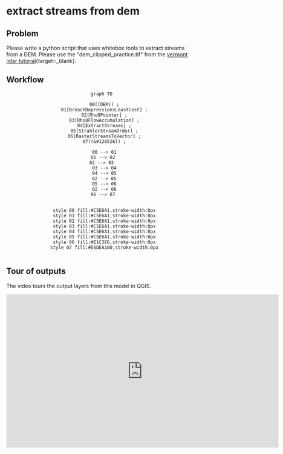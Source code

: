# __extract streams from dem__  

## Problem  

Please write a python script that uses whitebox tools to extract streams from a DEM. Please use the "dem_clipped_practice.tif" from the [vermont lidar tutorial][vcgi-lidar-cog]{target=_blank}.  

## Workflow  

<center>

``` mermaid
graph TD

  00((DEM)) ;
  01[BreachDepressionsLeastCost] ;
  02[Rho8Pointer] ;
  03[Rho8FlowAccumulation] ;
  04[ExtractStreams] ;
  05[StrahlerStreamOrder] ;
  06[RasterStreamsToVector] ;
  07((&#128526)) ;

  00 --> 01
  01 --> 02 
  02 --> 03  
  03 --> 04
  04 --> 05
  02 --> 05
  05 --> 06
  02 --> 06
  06 --> 07 


  style 00 fill:#C5E6A1,stroke-width:0px
  style 01 fill:#C5E6A1,stroke-width:0px
  style 02 fill:#C5E6A1,stroke-width:0px
  style 03 fill:#C5E6A1,stroke-width:0px
  style 04 fill:#C5E6A1,stroke-width:0px
  style 05 fill:#C5E6A1,stroke-width:0px
  style 06 fill:#E1C3E6,stroke-width:0px
  style 07 fill:#E6DEA100,stroke-width:0px


```

</center>

## Tour of outputs  

The video tours the output layers from this model in QGIS.  

<iframe width="720" height="405" src="https://www.youtube.com/embed/8lHMGAJ8RLs?si=gX8cLT8rUHuRxieo" title="YouTube video player" frameborder="0" allow="accelerometer; autoplay; clipboard-write; encrypted-media; gyroscope; picture-in-picture; web-share" referrerpolicy="strict-origin-when-cross-origin" allowfullscreen></iframe>

[vcgi-lidar-cog]: ../q-methods/vermont-lidar.md  